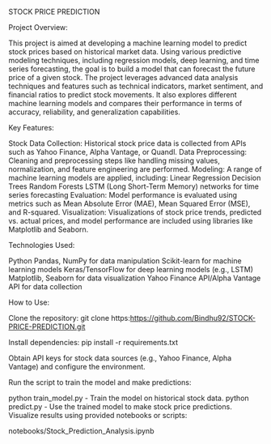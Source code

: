 STOCK PRICE PREDICTION

Project Overview:


This project is aimed at developing a machine learning model to predict stock prices based on historical market data. Using various predictive modeling techniques, including regression models, deep learning, and time series forecasting, the goal is to build a model that can forecast the future price of a given stock.
The project leverages advanced data analysis techniques and features such as technical indicators, market sentiment, and financial ratios to predict stock movements. It also explores different machine learning models and compares their performance in terms of accuracy, reliability, and generalization capabilities.

Key Features:


Stock Data Collection: Historical stock price data is collected from APIs such as Yahoo Finance, Alpha Vantage, or Quandl.
Data Preprocessing: Cleaning and preprocessing steps like handling missing values, normalization, and feature engineering are performed.
Modeling: A range of machine learning models are applied, including:
Linear Regression
Decision Trees
Random Forests
LSTM (Long Short-Term Memory) networks for time series forecasting
Evaluation: Model performance is evaluated using metrics such as Mean Absolute Error (MAE), Mean Squared Error (MSE), and R-squared.
Visualization: Visualizations of stock price trends, predicted vs. actual prices, and model performance are included using libraries like Matplotlib and Seaborn.

Technologies Used:


Python
Pandas, NumPy for data manipulation
Scikit-learn for machine learning models
Keras/TensorFlow for deep learning models (e.g., LSTM)
Matplotlib, Seaborn for data visualization
Yahoo Finance API/Alpha Vantage API for data collection

How to Use:


Clone the repository:
git clone https:https://github.com/Bindhu92/STOCK-PRICE-PREDICTION.git

Install dependencies:
pip install -r requirements.txt

Obtain API keys for stock data sources (e.g., Yahoo Finance, Alpha Vantage) and configure the environment.

Run the script to train the model and make predictions:

python train_model.py - Train the model on historical stock data.
python predict.py - Use the trained model to make stock price predictions.
Visualize results using provided notebooks or scripts:

notebooks/Stock_Prediction_Analysis.ipynb
